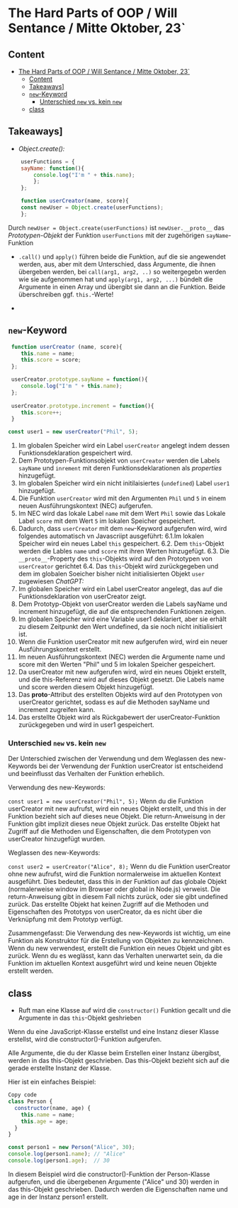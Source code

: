
# The Hard Parts of OOP / Will Sentance / Mitte Oktober, 23`

## Content

- [The Hard Parts of OOP / Will Sentance / Mitte Oktober, 23\`](#the-hard-parts-of-oop--will-sentance--mitte-oktober-23)
  - [Content](#content)
  - [Takeaways\]](#takeaways)
  - [`new`-Keyword](#new-keyword)
    - [Unterschied `new` vs. kein `new`](#unterschied-new-vs-kein-new)
  - [class](#class)

## Takeaways]

+ *Object.create():*
```javascript
    userFunctions = {
	sayName: function(){
	    console.log("I'm " + this.name);
	    };
    };

    function userCreator(name, score){
	const newUser = Object.create(userFunctions);
    };
```
Durch `newUser = Object.create(userFunctions)` ist `newUser.__proto__` das *Prototypen-Objekt* der Funktion `userFunctions` mit der zugehörigen `sayName`-Funktion

+ `.call()` und `apply()` führen beide die Funktion, auf die sie angewendet werden, aus, aber mit dem Unterschied, dass Argumente, die ihnen übergeben werden, bei `call(arg1, arg2, ..)` so weitergegebn werden wie sie aufgenommen hat und `apply(arg1, arg2, ...)` bündelt die Argumente in einen Array und übergibt sie dann an die Funktion.
Beide überschreiben ggf. `this.`-Werte!

+

## `new`-Keyword

```javascript
 function userCreator (name, score){
    this.name = name;
    this.score = score;
 };

 userCreator.prototype.sayName = function(){
    console.log("I'm " + this.name);
 };
 
 userCreator.prototype.increment = function(){
    this.score++;
 }

const user1 = new userCreator("Phil", 5);
```
1. Im globalen Speicher wird ein Label `userCreator` angelegt indem dessen Funktionsdeklaration gespeichert wird.
2. Dem Prototypen-Funktionsobjekt von `userCreator` werden die Labels `sayName` und `inrement` mit deren Funktionsdeklarationen als *properties* hinzugefügt.
3. Im globalen Speicher wird ein nicht initilaisiertes (`undefined`) Label `user1` hinzugefügt.
4. Die Funktion `userCreator` wird mit den Argumenten `Phil` und `5` in einem neuen Ausführungskontext (NEC) aufgerufen.
5. Im NEC wird das lokale Label `name` mit dem Wert `Phil` sowie das Lokale Label `score` mit dem Wert `5` im lokalen Speicher gespeichert.
6. Dadurch, dass `userCreator` mit dem `new`-Keyword aufgerufen wird, wird folgendes automatisch vn Javascriipt ausgeführt:
    6.1.Im lokalen Speicher wird ein neues Label `this` gespeichert.
    6.2. Dem `this`-Objekt werden die Lables `name` und `score` mit ihren Werten hinzugefügt.
    6.3. Die `__proto__`-Property des `this`-Objekts wird auf den Prototypen von `userCreator` gerichtet
    6.4. Das `this`-Objekt wird zurückgegeben und dem im globalen Soeicher bisher nicht initialisierten Objekt `user` zugewiesen
*ChatGPT:*
1. Im globalen Speicher wird ein Label userCreator angelegt, das auf die Funktionsdeklaration von userCreator zeigt.
2. Dem Prototyp-Objekt von userCreator werden die Labels sayName und increment hinzugefügt, die auf die entsprechenden Funktionen zeigen.
3. Im globalen Speicher wird eine Variable user1 deklariert, aber sie erhält zu diesem Zeitpunkt den Wert undefined, da sie noch nicht initialisiert ist.
4. Wenn die Funktion userCreator mit new aufgerufen wird, wird ein neuer Ausführungskontext erstellt.
5. Im neuen Ausführungskontext (NEC) werden die Argumente name und score mit den Werten "Phil" und 5 im lokalen Speicher gespeichert.
6. Da userCreator mit new aufgerufen wird, wird ein neues Objekt erstellt, und die this-Referenz wird auf dieses Objekt gesetzt. Die Labels name und score werden diesem Objekt hinzugefügt.
7. Das __proto__-Attribut des erstellten Objekts wird auf den Prototypen von userCreator gerichtet, sodass es auf die Methoden sayName und increment zugreifen kann.
8. Das erstellte Objekt wird als Rückgabewert der userCreator-Funktion zurückgegeben und wird in user1 gespeichert.

### Unterschied `new` vs. kein `new`

Der Unterschied zwischen der Verwendung und dem Weglassen des new-Keywords bei der Verwendung der Funktion userCreator ist entscheidend und beeinflusst das Verhalten der Funktion erheblich.

Verwendung des new-Keywords:

`const user1 = new userCreator("Phil", 5);`
Wenn du die Funktion userCreator mit new aufrufst, wird ein neues Objekt erstellt, und this in der Funktion bezieht sich auf dieses neue Objekt. Die return-Anweisung in der Funktion gibt implizit dieses neue Objekt zurück. Das erstellte Objekt hat Zugriff auf die Methoden und Eigenschaften, die dem Prototypen von userCreator hinzugefügt wurden.

Weglassen des new-Keywords:

`const user2 = userCreator("Alice", 8);`
Wenn du die Funktion userCreator ohne new aufrufst, wird die Funktion normalerweise im aktuellen Kontext ausgeführt. Dies bedeutet, dass this in der Funktion auf das globale Objekt (normalerweise window im Browser oder global in Node.js) verweist. Die return-Anweisung gibt in diesem Fall nichts zurück, oder sie gibt undefined zurück. Das erstellte Objekt hat keinen Zugriff auf die Methoden und Eigenschaften des Prototyps von userCreator, da es nicht über die Verknüpfung mit dem Prototyp verfügt.

Zusammengefasst: Die Verwendung des new-Keywords ist wichtig, um eine Funktion als Konstruktor für die Erstellung von Objekten zu kennzeichnen. Wenn du new verwendest, erstellt die Funktion ein neues Objekt und gibt es zurück. Wenn du es weglässt, kann das Verhalten unerwartet sein, da die Funktion im aktuellen Kontext ausgeführt wird und keine neuen Objekte erstellt werden.

## class

+ Ruft man eine Klasse auf wird die `constructor()` Funktion gecallt und die Argumente in das `this`-Objekt geshrieben

Wenn du eine JavaScript-Klasse erstellst und eine Instanz dieser Klasse erstellst, wird die constructor()-Funktion aufgerufen.

Alle Argumente, die du der Klasse beim Erstellen einer Instanz übergibst, werden in das this-Objekt geschrieben. Das this-Objekt bezieht sich auf die gerade erstellte Instanz der Klasse.

Hier ist ein einfaches Beispiel:

```javascript
Copy code
class Person {
  constructor(name, age) {
    this.name = name;
    this.age = age;
  }
}

const person1 = new Person("Alice", 30);
console.log(person1.name); // "Alice"
console.log(person1.age);  // 30
```
In diesem Beispiel wird die constructor()-Funktion der Person-Klasse aufgerufen, und die übergebenen Argumente ("Alice" und 30) werden in das this-Objekt geschrieben. Dadurch werden die Eigenschaften name und age in der Instanz person1 erstellt.





